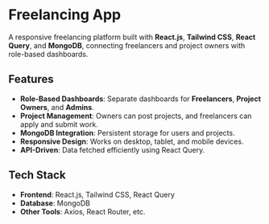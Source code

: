 # Freelancing App

A responsive freelancing platform built with **React.js**, **Tailwind CSS**, **React Query**, and **MongoDB**, connecting freelancers and project owners with role-based dashboards.

## Features

- **Role-Based Dashboards**: Separate dashboards for **Freelancers**, **Project Owners**, and **Admins**.
- **Project Management**: Owners can post projects, and freelancers can apply and submit work.
- **MongoDB Integration**: Persistent storage for users and projects.
- **Responsive Design**: Works on desktop, tablet, and mobile devices.
- **API-Driven**: Data fetched efficiently using React Query.

## Tech Stack

- **Frontend**: React.js, Tailwind CSS, React Query
- **Database**: MongoDB
- **Other Tools**: Axios, React Router, etc.

